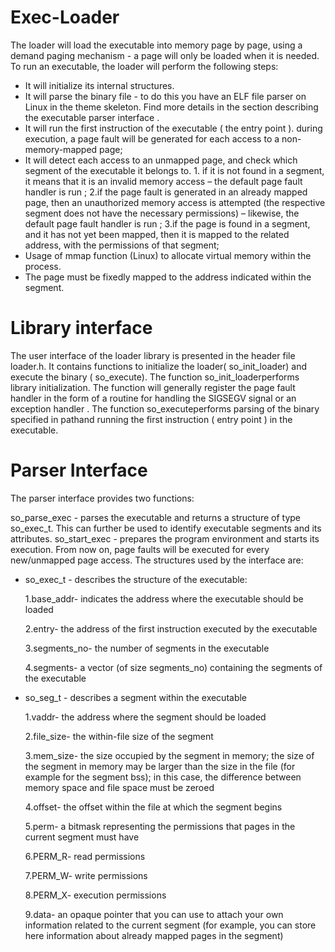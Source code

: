 # Exec-Loader
The loader will load the executable into memory page by page, using a demand paging mechanism - a page will only be loaded when it is needed.
To run an executable, the loader will perform the following steps:

- It will initialize its internal structures.
- It will parse the binary file - to do this you have an ELF file parser on Linux in the theme skeleton. Find more details in the section describing the executable parser interface .
- It will run the first instruction of the executable ( the entry point ).
during execution, a page fault will be generated for each access to a non-memory-mapped page;
- It will detect each access to an unmapped page, and check which segment of the executable it belongs to.
      1. if it is not found in a segment, it means that it is an invalid memory access – the default page fault handler is run ;
      2.if the page fault is generated in an already mapped page, then an unauthorized memory access is attempted (the respective segment does not have the necessary permissions) – likewise, the default page fault handler is run ;
      3.if the page is found in a segment, and it has not yet been mapped, then it is mapped to the related address, with the permissions of that segment;
- Usage of mmap function (Linux) to allocate virtual memory within the process.
- The page must be fixedly mapped to the address indicated within the segment.

# Library interface
The user interface of the loader library is presented in the header file loader.h. It contains functions to initialize the loader( so_init_loader) and execute the binary ( so_execute).
The function so_init_loaderperforms library initialization. The function will generally register the page fault handler in the form of a routine for handling the SIGSEGV signal or an exception handler .
The function so_executeperforms parsing of the binary specified in pathand running the first instruction ( entry point ) in the executable.

# Parser Interface
The parser interface provides two functions:

so_parse_exec - parses the executable and returns a structure of type so_exec_t. This can further be used to identify executable segments and its attributes.
so_start_exec - prepares the program environment and starts its execution.
From now on, page faults will be executed for every new/unmapped page access.
The structures used by the interface are:

- so_exec_t - describes the structure of the executable:

     1.base_addr- indicates the address where the executable should be loaded
     
     2.entry- the address of the first instruction executed by the executable
     
    3.segments_no- the number of segments in the executable
    
    4.segments- a vector (of size segments_no) containing the segments of the executable
    
- so_seg_t - describes a segment within the executable

    1.vaddr- the address where the segment should be loaded
    
    2.file_size- the within-file size of the segment
    
    3.mem_size- the size occupied by the segment in memory; the size of the segment in memory may be larger than the size in the file (for example for the segment bss); in this case, the difference between memory space and file space must be zeroed
    
    4.offset- the offset within the file at which the segment begins
    
    5.perm- a bitmask representing the permissions that pages in the current segment must have
    
    6.PERM_R- read permissions
    
    7.PERM_W- write permissions
    
    8.PERM_X- execution permissions
    
    9.data- an opaque pointer that you can use to attach your own information related to the current segment (for example, you can store here information about already mapped pages in the segment)
